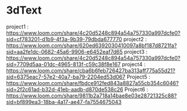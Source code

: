 # 3dText

project1 : https://www.loom.com/share/4c20d5248c894a54a757330a997dcfe0?sid=cf783201-d1b9-4f3a-9b39-79dbda677770
project2 : https://www.loom.com/share/620ed6392030410097a8bf187d8721fa?sid=aa2fe1dc-0682-45a6-9906-e6452eaf7d65
project3 : https://www.loom.com/share/4c20d5248c894a54a757330a997dcfe0?sid=7709d5aa-01dc-4965-813f-c59c38f8e167
project4 : https://www.loom.com/share/cba6b6feb726427ba313aff775a55d21?sid=6375eac7-57e2-40a7-ba79-2204ed53d067
Project5 : https://www.loom.com/share/fbdce912fed843a8827a55cb354c6046?sid=2f2c61ad-b32d-41eb-aadb-d870de538c26
Project6 : https://www.loom.com/share/9811b2a718a14bae8e03e28721325c88?sid=bf899ea3-18ba-4a17-ae47-fa7554675043
